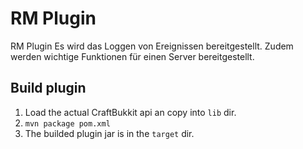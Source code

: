 # RM Plugin

RM Plugin Es wird das Loggen von Ereignissen bereitgestellt. Zudem werden wichtige Funktionen für einen Server bereitgestellt.

## Build plugin

1. Load the actual CraftBukkit api an copy into `lib` dir.
2. `mvn package pom.xml`
3. The builded plugin jar is in the `target` dir.
